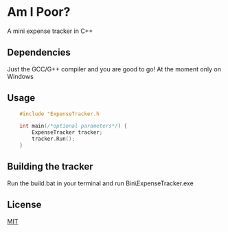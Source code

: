 # Am I Poor?

A mini expense tracker in C++

## Dependencies

Just the GCC/G++ compiler and you are good to go!
At the moment only on Windows


## Usage
```c++
    #include "ExpenseTracker.h

    int main(/*optional parameters*/) {
        ExpenseTracker tracker;
        tracker.Run();
    }
```

## Building the tracker

Run the build.bat in your terminal and run Bin\ExpenseTracker.exe

## License

[MIT](https://choosealicense.com/licenses/mit/)